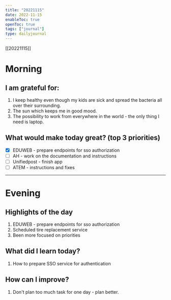 ```yaml
---
title: "20221115"
date: 2022-11-15
enableToc: true
openToc: true
tags: ["journal"]
type: dailyjournal
---
```

[[20221115]]

# Morning
## I am grateful for:
1. I keep healthy even though my kids are sick and spread the bacteria all over their surrounding.
2. The sun which keeps me in good mood.
3. The possibility to work from everywhere in the world - the only thing I need is laptop.

## What would make today great? (top 3 priorities)
- [x] EDUWEB - prepare endpoints for sso authorization
- [ ] AH - work on the documentation and instructions
- [ ] Unifiedpost - finish app
- [ ] ATEM - instructions and fixes

---
# Evening
## Highlights of the day
1. EDUWEB - prepare endpoints for sso authorization
2. Scheduled tire replacement service
3. Been more focused on priorities

## What did I learn today?
1. How to prepare SSO service for authentication 

## How can I improve?
1.  Don't plan too much task for one day - plan better.